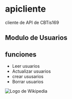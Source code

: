 # apicliente
cliente de API de CBTis169

## Modulo de Usuarios

funciones
---------------
* Leer usuarios
* Actualizar usuarios
* crear ususarios
* Borrar usuarios

![Logo de Wikipedia](https://upload.wikimedia.org/wikipedia/en/8/80/Wikipedia-logo-v2.svg "Wikipedia logo")
